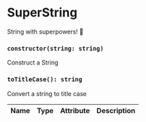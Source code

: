 # SuperString

String with superpowers! 💪

### `constructor(string: string)`

Construct a String

### `toTitleCase(): string`

Convert a string to title case

| Name | Type | Attribute | Description |
| --- | --- | --- | --- |
